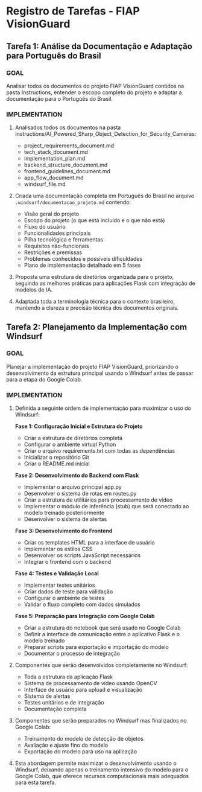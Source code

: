 # Registro de Tarefas - FIAP VisionGuard

## Tarefa 1: Análise da Documentação e Adaptação para Português do Brasil

### GOAL
Analisar todos os documentos do projeto FIAP VisionGuard contidos na pasta Instructions, entender o escopo completo do projeto e adaptar a documentação para o Português do Brasil.

### IMPLEMENTATION
1. Analisados todos os documentos na pasta Instructions/AI_Powered_Sharp_Object_Detection_for_Security_Cameras:
   - project_requirements_document.md
   - tech_stack_document.md
   - implementation_plan.md
   - backend_structure_document.md
   - frontend_guidelines_document.md
   - app_flow_document.md
   - windsurf_file.md

2. Criada uma documentação completa em Português do Brasil no arquivo `.windsurf/documentacao_projeto.md` contendo:
   - Visão geral do projeto
   - Escopo do projeto (o que está incluído e o que não está)
   - Fluxo do usuário
   - Funcionalidades principais
   - Pilha tecnológica e ferramentas
   - Requisitos não-funcionais
   - Restrições e premissas
   - Problemas conhecidos e possíveis dificuldades
   - Plano de implementação detalhado em 5 fases

3. Proposta uma estrutura de diretórios organizada para o projeto, seguindo as melhores práticas para aplicações Flask com integração de modelos de IA.

4. Adaptada toda a terminologia técnica para o contexto brasileiro, mantendo a clareza e precisão técnica dos documentos originais.

## Tarefa 2: Planejamento da Implementação com Windsurf

### GOAL
Planejar a implementação do projeto FIAP VisionGuard, priorizando o desenvolvimento da estrutura principal usando o Windsurf antes de passar para a etapa do Google Colab.

### IMPLEMENTATION
1. Definida a seguinte ordem de implementação para maximizar o uso do Windsurf:

   **Fase 1: Configuração Inicial e Estrutura do Projeto**
   - Criar a estrutura de diretórios completa
   - Configurar o ambiente virtual Python
   - Criar o arquivo requirements.txt com todas as dependências
   - Inicializar o repositório Git
   - Criar o README.md inicial

   **Fase 2: Desenvolvimento do Backend com Flask**
   - Implementar o arquivo principal app.py
   - Desenvolver o sistema de rotas em routes.py
   - Criar a estrutura de utilitários para processamento de vídeo
   - Implementar o módulo de inferência (stub) que será conectado ao modelo treinado posteriormente
   - Desenvolver o sistema de alertas

   **Fase 3: Desenvolvimento do Frontend**
   - Criar os templates HTML para a interface de usuário
   - Implementar os estilos CSS
   - Desenvolver os scripts JavaScript necessários
   - Integrar o frontend com o backend

   **Fase 4: Testes e Validação Local**
   - Implementar testes unitários
   - Criar dados de teste para validação
   - Configurar o ambiente de testes
   - Validar o fluxo completo com dados simulados

   **Fase 5: Preparação para Integração com Google Colab**
   - Criar a estrutura do notebook que será usado no Google Colab
   - Definir a interface de comunicação entre o aplicativo Flask e o modelo treinado
   - Preparar scripts para exportação e importação do modelo
   - Documentar o processo de integração

2. Componentes que serão desenvolvidos completamente no Windsurf:
   - Toda a estrutura da aplicação Flask
   - Sistema de processamento de vídeo usando OpenCV
   - Interface de usuário para upload e visualização
   - Sistema de alertas
   - Testes unitários e de integração
   - Documentação completa

3. Componentes que serão preparados no Windsurf mas finalizados no Google Colab:
   - Treinamento do modelo de detecção de objetos
   - Avaliação e ajuste fino do modelo
   - Exportação do modelo para uso na aplicação

4. Esta abordagem permite maximizar o desenvolvimento usando o Windsurf, deixando apenas o treinamento intensivo do modelo para o Google Colab, que oferece recursos computacionais mais adequados para esta tarefa.
